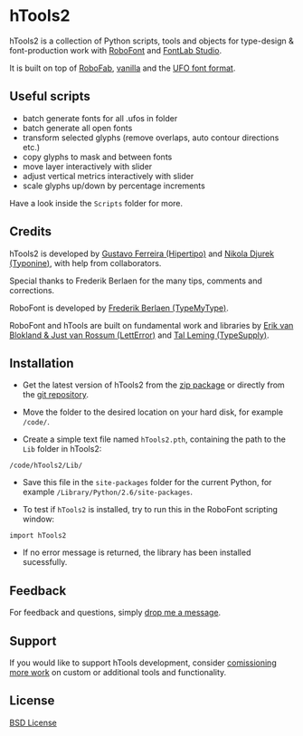 hTools2
=======

hTools2 is a collection of Python scripts, tools and objects for type-design & font-production work with [RoboFont](http://robofont.com) and [FontLab Studio](http://www.fontlab.com/font-editor/fontlab-studio/).

It is built on top of [RoboFab](http://robofag.org), [vanilla](http://code.typesupply.com/wiki/Vanilla) and the [UFO font format](http://unifiedfontobject.org/).


Useful scripts
--------------

- batch generate fonts for all .ufos in folder
- batch generate all open fonts
- transform selected glyphs (remove overlaps, auto contour directions etc.)
- copy glyphs to mask and between fonts
- move layer interactively with slider
- adjust vertical metrics interactively with slider
- scale glyphs up/down by percentage increments

Have a look inside the `Scripts` folder for more.


Credits
-------

hTools2 is developed by [Gustavo Ferreira (Hipertipo)](http://hipertipo.com) and [Nikola Djurek (Typonine)](http://typonine.com), with help from collaborators.

Special thanks to Frederik Berlaen for the many tips, comments and corrections.

RoboFont is developed by [Frederik Berlaen (TypeMyType)](http://typemytype.com).

RoboFont and hTools are built on fundamental work and libraries by [Erik van Blokland & Just van Rossum (LettError)](http://letterror.com) and [Tal Leming (TypeSupply)](http://typesupply.com).


Installation
------------

- Get the latest version of hTools2 from the [zip package](https://github.com/gferreira/hTools2/zipball/master) or directly from the [git repository](https://github.com/gferreira/hTools2).

- Move the folder to the desired location on your hard disk, for example `/code/`.

- Create a simple text file named `hTools2.pth`, containing the path to the `Lib` folder in hTools2: 

```
/code/hTools2/Lib/
```

- Save this file in the `site-packages` folder for the current Python, for example `/Library/Python/2.6/site-packages`.

- To test if `hTools2` is installed, try to run this in the RoboFont scripting window:

```
import hTools2
```
    
- If no error message is returned, the library has been installed sucessfully.


Feedback
--------

For feedback and questions, simply [drop me a message](mailto:gustavo@hipertipo.com).


Support
-------

If you would like to support hTools development, consider [comissioning more work](mailto:gustavo@hipertipo.com?subject=custom-scripts-and-tools) on custom or additional tools and functionality.


License
-------

[BSD License](http://www.opensource.org/licenses/bsd-license.php)

